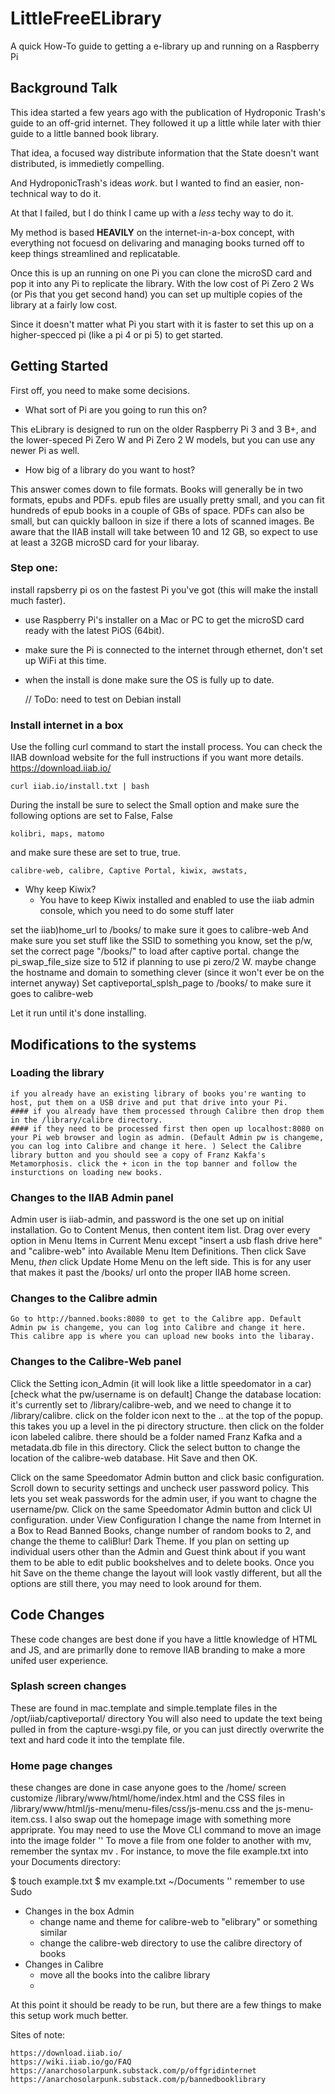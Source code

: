 # LittleFreeELibrary


A quick How-To guide to getting a e-library up and running on a Raspberry Pi

## Background Talk

This idea started a few years ago with the publication of Hydroponic Trash's guide to an off-grid internet. They followed it up a little while later with thier guide to a little banned book library.

That idea, a focused way distribute information that the State doesn't want distributed, is immedietly compelling. 

And HydroponicTrash's ideas *work*. but I wanted to find an easier, non-technical way to do it. 

At that I failed, but I do think I came up with a *less* techy way to do it. 

My method is based **HEAVILY** on the internet-in-a-box concept, with everything not focuesd on delivaring and managing books turned off to keep things streamlined and replicatable. 

Once this is up an running on one Pi you can clone the microSD card and pop it into any Pi to replicate the library. With the low cost of Pi Zero 2 Ws (or Pis that you get second hand) you can set up multiple copies of the library at a fairly low cost. 

Since it doesn't matter what Pi you start with it is faster to set this up on a higher-specced pi (like a pi 4 or pi 5) to get started. 

## Getting Started

First off, you need to make some decisions. 

- What sort of Pi are you going to run this on? 

This eLibrary is designed to run on the older Raspberry Pi 3 and 3 B+, and the lower-speced Pi Zero W and Pi Zero 2 W models, but you can use any newer Pi as well. 

- How big of a library do you want to host?

This answer comes down to file formats. Books will generally be in two formats, epubs and PDFs. 
epub files are usually pretty small, and you can fit hundreds of epub books in a couple of GBs of space. 
PDFs can also be small, but can quickly balloon in size if there a lots of scanned images. 
Be aware that the IIAB install will take between 10 and 12 GB, so expect to use at least a 32GB microSD card for your libaray. 

### Step one:
 install rapsberry pi os on the fastest Pi you've got (this will make the install much faster).
 - use Raspberry Pi's installer on a Mac or PC to get the microSD card ready with the latest PiOS (64bit). 
 - make sure the Pi is connected to the internet through ethernet, don't set up WiFi at this time. 
 - when the install is done make sure the OS is fully up to date. 

    // ToDo: need to test on Debian install


### Install internet in a box

Use the folling curl command to start the install process. 
You can check the IIAB download website for the full instructions if you want more details. 
https://download.iiab.io/


    curl iiab.io/install.txt | bash

During the install be sure to select the Small option and make sure the following options are set to False, False

    kolibri, maps, matomo

and make sure these are set to true, true.

    calibre-web, calibre, Captive Portal, kiwix, awstats, 

- Why keep Kiwix? 
    - You have to keep Kiwix installed and enabled to use the iiab admin console, which you need to do some stuff later


set the iiab)home_url to /books/ to make sure it goes to calibre-web
And make sure you set stuff like the SSID to something you know, set the p/w, set the correct page "/books/" to load after captive portal. change the pi_swap_file_size size to 512 if planning to use pi zero/2 W. 
maybe change the hostname and domain to something clever (since it won't ever be on the internet anyway)
Set captiveportal_splsh_page to /books/ to make sure it goes to calibre-web

Let it run until it's done installing.

## Modifications to the systems
### Loading the library
    if you already have an existing library of books you're wanting to host, put them on a USB drive and put that drive into your Pi.
    #### if you already have them processed through Calibre then drop them in the /library/calibre directory. 
    #### if they need to be processed first then open up localhost:8080 on your Pi web browser and login as admin. (Default Admin pw is changeme, you can log into Calibre and change it here. ) Select the Calibre library button and you should see a copy of Franz Kakfa's Metamorphosis. click the + icon in the top banner and follow the insturctions on loading new books. 

### Changes to the IIAB Admin panel
Admin user is iiab-admin, and password is the one set up on initial installation. 
Go to Content Menus, then content item list. Drag over every option in Menu Items in Current Menu except "insert a usb flash drive here" and "calibre-web" into Available Menu Item Definitions. 
Then click Save Menu, *then* click Update Home Menu on the left side. This is for any user that makes it past the /books/ url onto the proper IIAB home screen. 
### Changes to the Calibre admin
    Go to http://banned.books:8080 to get to the Calibre app. Default Admin pw is changeme, you can log into Calibre and change it here. 
    This calibre app is where you can upload new books into the libaray. 

### Changes to the Calibre-Web panel
Click the Setting icon_Admin (it will look like a little speedomator in a car)
    [check what the pw/username is on default]
Change the database location: it's currently set to /library/calibre-web, and we need to change it to /library/calibre. click on the folder icon next to the .. at the top of the popup. this takes you up a level in the pi directory structure. 
then click on the folder icon labeled calibre. there should be a folder named Franz Kafka and a metadata.db file in this directory. Click the select button to change the location of the calibre-web database. Hit Save and then OK.

Click on the same Speedomator Admin button and click basic configuration. Scroll down to security settings and uncheck user password policy. This lets you set weak passwords for the admin user, if you want to chagne the username/pw. 
Click on the same Speedomator Admin button and click UI configuration. under View Configuration I change the name from Internet in a Box to Read Banned Books, change number of random books to 2, and change the theme to caliBlur! Dark Theme. If you plan on setting up individual users other than the Admin and Guest think about if you want them to be able to edit public bookshelves and to delete books. 
Once you hit Save on the theme change the layout will look vastly different, but all the options are still there, you may need to look around for them. 



## Code Changes
These code changes are best done if you have a little knowledge of HTML and JS, and are primarlly done to remove IIAB branding to make a more unifed user experience. 

### Splash screen changes
These are found in mac.template and simple.template files in the /opt/iiab/captiveportal/ directory
You will also need to update the text being pulled in from the capture-wsgi.py file, or you can just directly overwrite the text and hard code it into the template file. 
### Home page changes
these changes are done in case anyone goes to the /home/ screen
customize /library/www/html/home/index.html and the CSS files in /library/www/html/js-menu/menu-files/css/js-menu.css and the js-menu-item.css. 
I also swap out the homepage image with something more appriprate. 
You may need to use the Move CLI command to move an image into the image folder
'' To move a file from one folder to another with mv, remember the syntax mv <source> <destination>. For instance, to move the file example.txt into your Documents directory:

$ touch example.txt
$ mv example.txt ~/Documents '' remember to use Sudo





- Changes in the box Admin
    - change name and theme for calibre-web to "elibrary" or something similar
    - change the calibre-web directory to use the calibre directory of books
- Changes in Calibre 
    - move all the books into the calibre library
    - 



At this point it should be ready to be run, but there are a few things to make this setup work much better.




Sites of note:

    https://download.iiab.io/
    https://wiki.iiab.io/go/FAQ
    https://anarchosolarpunk.substack.com/p/offgridinternet
    https://anarchosolarpunk.substack.com/p/bannedbooklibrary


